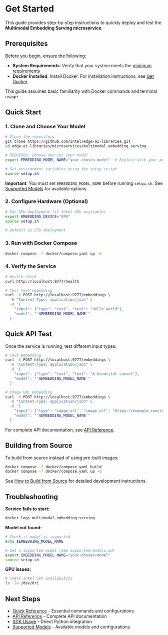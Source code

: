 # Get Started

This guide provides step-by-step instructions to quickly deploy and test the **Multimodal Embedding Serving microservice**.

## Prerequisites

Before you begin, ensure the following:

- **System Requirements**: Verify that your system meets the [minimum requirements](./system-requirements.md)
- **Docker Installed**: Install Docker. For installation instructions, see [Get Docker](https://docs.docker.com/get-docker/)

This guide assumes basic familiarity with Docker commands and terminal usage.

## Quick Start

### 1. Clone and Choose Your Model

```bash
# Clone the repository
git clone https://github.com/intel/edge-ai-libraries.git
cd edge-ai-libraries/microservices/multimodal_embedding_serving

# REQUIRED: Choose and set your model
export EMBEDDING_MODEL_NAME="your-chosen-model"  # Replace with your preferred model

# Set environment variables using the setup script
source setup.sh
```

**Important**: You must set `EMBEDDING_MODEL_NAME` before running `setup.sh`. See [Supported Models](supported-models.md) for available options.

### 2. Configure Hardware (Optional)

```bash
# For GPU deployment (if Intel GPU available)
export EMBEDDING_DEVICE="GPU"
source setup.sh

# Default is CPU deployment
```

### 3. Run with Docker Compose

```bash
docker compose -f docker/compose.yaml up -d
```

### 4. Verify the Service

```bash
# Health check
curl http://localhost:9777/health

# Test text embedding
curl -X POST http://localhost:9777/embeddings \
  -H "Content-Type: application/json" \
  -d '{
    "input": {"type": "text", "text": "Hello world"},
    "model": "'$EMBEDDING_MODEL_NAME'"
  }'
```

## Quick API Test

Once the service is running, test different input types:

```bash
# Text embedding
curl -X POST http://localhost:9777/embeddings \
  -H "Content-Type: application/json" \
  -d '{
    "input": {"type": "text", "text": "A beautiful sunset"},
    "model": "'$EMBEDDING_MODEL_NAME'"
  }'

# Image URL embedding
curl -X POST http://localhost:9777/embeddings \
  -H "Content-Type: application/json" \
  -d '{
    "input": {"type": "image_url", "image_url": "https://example.com/image.jpg"},
    "model": "'$EMBEDDING_MODEL_NAME'"
  }'
```

For complete API documentation, see [API Reference](api-reference.md).

## Building from Source

To build from source instead of using pre-built images:

```bash
docker compose -f docker/compose.yaml build
docker compose -f docker/compose.yaml up -d
```

See [How to Build from Source](how-to-build-from-source.md) for detailed development instructions.

## Troubleshooting

**Service fails to start:**
```bash
docker logs multimodal-embedding-serving
```

**Model not found:**
```bash
# Check if model is supported
echo $EMBEDDING_MODEL_NAME

# Set a supported model (see supported-models.md)
export EMBEDDING_MODEL_NAME="your-chosen-model"
source setup.sh
```

**GPU issues:**
```bash
# Check Intel GPU availability
ls -la /dev/dri
```

## Next Steps

- [Quick Reference](quick-reference.md) - Essential commands and configurations
- [API Reference](api-reference.md) - Complete API documentation
- [SDK Usage](sdk-usage.md) - Direct Python integration
- [Supported Models](supported-models.md) - Available models and configurations
